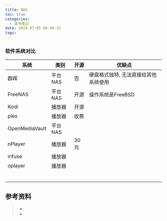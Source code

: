 ```yaml
---
title: NAS
toc: true
categories:
  - 读书笔记
date: 2019-07-05 08:40:32
tags:
---
```




### 软件系统对比

| 系统           | 类别    | 开源 | 优缺点                               |
| -------------- | ------- | ---- | ------------------------------------ |
| 群晖           | 平台NAS | 否   | 硬盘格式独特, 无法直接给其他系统使用 |
| FreeNAS        | 平台NAS | 开源 | 操作系统是FreeBSD                    |
| Kodi           | 播放器  | 开源 |                                      |
| plex           | 播放器  | 收费 |                                      |
| OpenMediaVault | 平台NAS |      |                                      |
| nPlayer        | 播放器  | 30元 |                                      |
| infuse         | 播放器  |      |                                      |
| oplayer        | 播放器  |      |                                      |
|                |         |      |                                      |
|                |         |      |                                      |
|                |         |      |                                      |
|                |         |      |                                      |
|                |         |      |                                      |
|                |         |      |                                      |



## 参考资料
> - []()
> - []()

